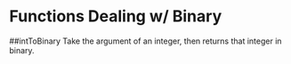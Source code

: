 # Functions Dealing w/ Binary
##intToBinary
Take the argument of an integer, then returns that integer in binary.
